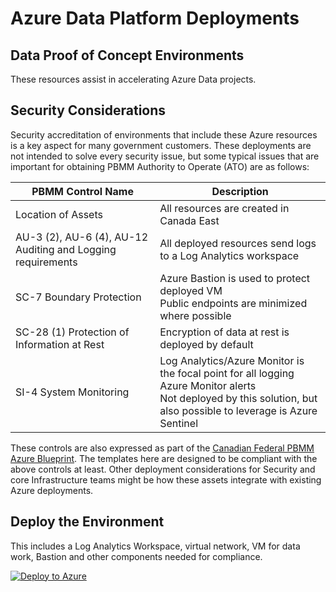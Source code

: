 # Azure Data Platform Deployments

## Data Proof of Concept Environments

These resources assist in accelerating Azure Data projects.

## Security Considerations

Security accreditation of environments that include these Azure resources is a key aspect for many government customers.  These deployments are not intended to solve every security issue, but some typical issues that are important for obtaining PBMM Authority to Operate (ATO) are as follows:

| PBMM Control Name | Description |
| --- | ---------- |
|Location of Assets | All resources are created in Canada East |
|AU-3 (2), AU-6 (4), AU-12 Auditing and Logging requirements | All deployed resources send logs to a Log Analytics workspace|
|SC-7 Boundary Protection| Azure Bastion is used to protect deployed VM <br> Public endpoints are minimized where possible|
|SC-28 (1) Protection of Information at Rest|Encryption of data at rest is deployed by default|
|SI-4 System Monitoring|Log Analytics/Azure Monitor is the focal point for all logging <br> Azure Monitor alerts <br> Not deployed by this solution, but also possible to leverage is Azure Sentinel|

These controls are also expressed as part of the [Canadian Federal PBMM Azure Blueprint](https://docs.microsoft.com/en-us/azure/governance/blueprints/samples/canada-federal-pbmm/).  The templates here are designed to be compliant with the above controls at least.  Other deployment considerations for Security and core Infrastructure teams might be how these assets integrate with existing Azure deployments.

## Deploy the Environment

This includes a Log Analytics Workspace, virtual network, VM for data work, Bastion and other components needed for compliance.

[![Deploy to Azure](https://aka.ms/deploytoazurebutton)](https://portal.azure.com/#create/Microsoft.Template/uri/https%3A%2F%2Fraw.githubusercontent.com%2FVallentyne%2FAzureDataPlatformDeployments%2Fmain%2FInfrabaseline-arm.json)
